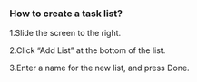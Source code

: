 ### How to create a task list?
1.Slide the screen to the right.

2.Click “Add List” at the bottom of the list.

3.Enter a name for the new list, and press Done.
